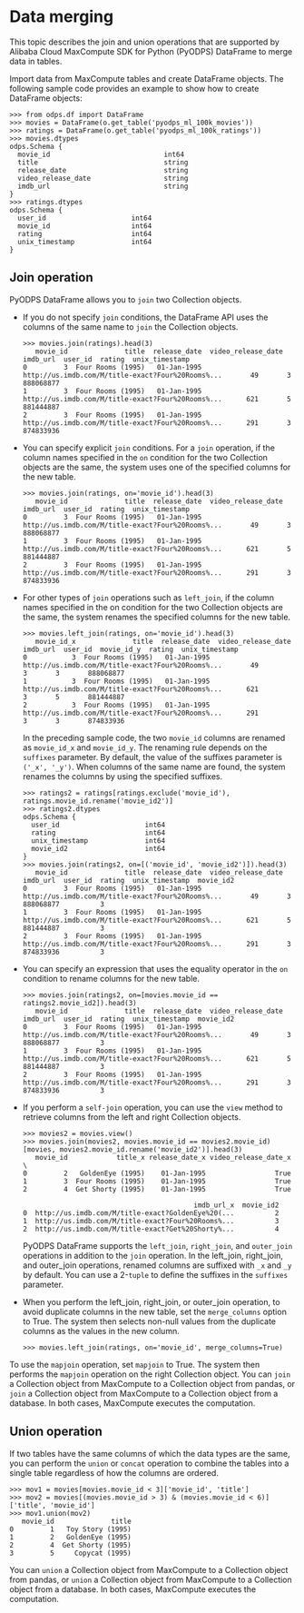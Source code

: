# Data merging

This topic describes the join and union operations that are supported by Alibaba Cloud MaxCompute SDK for Python \(PyODPS\) DataFrame to merge data in tables.

Import data from MaxCompute tables and create DataFrame objects. The following sample code provides an example to show how to create DataFrame objects:

```
>>> from odps.df import DataFrame
>>> movies = DataFrame(o.get_table('pyodps_ml_100k_movies'))
>>> ratings = DataFrame(o.get_table('pyodps_ml_100k_ratings'))
>>> movies.dtypes
odps.Schema {
  movie_id                            int64
  title                               string
  release_date                        string
  video_release_date                  string
  imdb_url                            string
}
>>> ratings.dtypes
odps.Schema {
  user_id                     int64
  movie_id                    int64
  rating                      int64
  unix_timestamp              int64
}
```

## Join operation

PyODPS DataFrame allows you to `join` two Collection objects.

-   If you do not specify `join` conditions, the DataFrame API uses the columns of the same name to `join` the Collection objects.

    ```
    >>> movies.join(ratings).head(3)
       movie_id              title  release_date  video_release_date                                           imdb_url  user_id  rating  unix_timestamp
    0         3  Four Rooms (1995)   01-Jan-1995                      http://us.imdb.com/M/title-exact?Four%20Rooms%...       49       3       888068877
    1         3  Four Rooms (1995)   01-Jan-1995                      http://us.imdb.com/M/title-exact?Four%20Rooms%...      621       5       881444887
    2         3  Four Rooms (1995)   01-Jan-1995                      http://us.imdb.com/M/title-exact?Four%20Rooms%...      291       3       874833936
    ```

-   You can specify explicit `join` conditions. For a `join` operation, if the column names specified in the `on` condition for the two Collection objects are the same, the system uses one of the specified columns for the new table.

    ```
    >>> movies.join(ratings, on='movie_id').head(3)
       movie_id              title  release_date  video_release_date                                           imdb_url  user_id  rating  unix_timestamp
    0         3  Four Rooms (1995)   01-Jan-1995                      http://us.imdb.com/M/title-exact?Four%20Rooms%...       49       3       888068877
    1         3  Four Rooms (1995)   01-Jan-1995                      http://us.imdb.com/M/title-exact?Four%20Rooms%...      621       5       881444887
    2         3  Four Rooms (1995)   01-Jan-1995                      http://us.imdb.com/M/title-exact?Four%20Rooms%...      291       3       874833936
    ```

-   For other types of `join` operations such as `left_join`, if the column names specified in the on condition for the two Collection objects are the same, the system renames the specified columns for the new table.

    ```
    >>> movies.left_join(ratings, on='movie_id').head(3)
       movie_id_x              title  release_date  video_release_date                                           imdb_url  user_id  movie_id_y  rating  unix_timestamp
    0           3  Four Rooms (1995)   01-Jan-1995                      http://us.imdb.com/M/title-exact?Four%20Rooms%...       49           3       3       888068877
    1           3  Four Rooms (1995)   01-Jan-1995                      http://us.imdb.com/M/title-exact?Four%20Rooms%...      621           3       5       881444887
    2           3  Four Rooms (1995)   01-Jan-1995                      http://us.imdb.com/M/title-exact?Four%20Rooms%...      291           3       3       874833936
    ```

    In the preceding sample code, the two `movie_id` columns are renamed as `movie_id_x` and `movie_id_y`. The renaming rule depends on the `suffixes` parameter. By default, the value of the suffixes parameter is `('_x', '_y')`. When columns of the same name are found, the system renames the columns by using the specified suffixes.

    ```
    >>> ratings2 = ratings[ratings.exclude('movie_id'), ratings.movie_id.rename('movie_id2')]
    >>> ratings2.dtypes
    odps.Schema {
      user_id                     int64
      rating                      int64
      unix_timestamp              int64
      movie_id2                   int64
    }
    >>> movies.join(ratings2, on=[('movie_id', 'movie_id2')]).head(3)
       movie_id              title  release_date  video_release_date                                           imdb_url  user_id  rating  unix_timestamp  movie_id2
    0         3  Four Rooms (1995)   01-Jan-1995                      http://us.imdb.com/M/title-exact?Four%20Rooms%...       49       3       888068877          3
    1         3  Four Rooms (1995)   01-Jan-1995                      http://us.imdb.com/M/title-exact?Four%20Rooms%...      621       5       881444887          3
    2         3  Four Rooms (1995)   01-Jan-1995                      http://us.imdb.com/M/title-exact?Four%20Rooms%...      291       3       874833936          3
    ```

-   You can specify an expression that uses the equality operator in the `on` condition to rename columns for the new table.

    ```
    >>> movies.join(ratings2, on=[movies.movie_id == ratings2.movie_id2]).head(3)
       movie_id              title  release_date  video_release_date                                           imdb_url  user_id  rating  unix_timestamp  movie_id2
    0         3  Four Rooms (1995)   01-Jan-1995                      http://us.imdb.com/M/title-exact?Four%20Rooms%...       49       3       888068877          3
    1         3  Four Rooms (1995)   01-Jan-1995                      http://us.imdb.com/M/title-exact?Four%20Rooms%...      621       5       881444887          3
    2         3  Four Rooms (1995)   01-Jan-1995                      http://us.imdb.com/M/title-exact?Four%20Rooms%...      291       3       874833936          3
    ```

-   If you perform a `self-join` operation, you can use the `view` method to retrieve columns from the left and right Collection objects.

    ```
    >>> movies2 = movies.view()
    >>> movies.join(movies2, movies.movie_id == movies2.movie_id)[movies, movies2.movie_id.rename('movie_id2')].head(3)
       movie_id            title_x release_date_x video_release_date_x  \
    0         2   GoldenEye (1995)    01-Jan-1995                 True
    1         3  Four Rooms (1995)    01-Jan-1995                 True
    2         4  Get Shorty (1995)    01-Jan-1995                 True
    
                                              imdb_url_x  movie_id2
    0  http://us.imdb.com/M/title-exact?GoldenEye%20(...          2
    1  http://us.imdb.com/M/title-exact?Four%20Rooms%...          3
    2  http://us.imdb.com/M/title-exact?Get%20Shorty%...          4
    ```

    PyODPS DataFrame supports the `left_join`, `right_join`, and `outer_join` operations in addition to the `join` operation. In the left\_join, right\_join, and outer\_join operations, renamed columns are suffixed with `_x` and `_y` by default. You can use a 2-`tuple` to define the suffixes in the `suffixes` parameter.

-   When you perform the left\_join, right\_join, or outer\_join operation, to avoid duplicate columns in the new table, set the `merge_columns` option to True. The system then selects non-null values from the duplicate columns as the values in the new column.

    ```
    >>> movies.left_join(ratings, on='movie_id', merge_columns=True)
    ```


To use the `mapjoin` operation, set `mapjoin` to True. The system then performs the `mapjoin` operation on the right Collection object. You can `join` a Collection object from MaxCompute to a Collection object from pandas, or `join` a Collection object from MaxCompute to a Collection object from a database. In both cases, MaxCompute executes the computation.

## Union operation

If two tables have the same columns of which the data types are the same, you can perform the `union` or `concat` operation to combine the tables into a single table regardless of how the columns are ordered.

```
>>> mov1 = movies[movies.movie_id < 3]['movie_id', 'title']
>>> mov2 = movies[(movies.movie_id > 3) & (movies.movie_id < 6)]['title', 'movie_id']
>>> mov1.union(mov2)
   movie_id              title
0         1   Toy Story (1995)
1         2   GoldenEye (1995)
2         4  Get Shorty (1995)
3         5     Copycat (1995)
```

You can `union` a Collection object from MaxCompute to a Collection object from pandas, or `union` a Collection object from MaxCompute to a Collection object from a database. In both cases, MaxCompute executes the computation.

